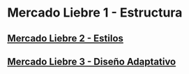 # Mercado Liebre 1 - Estructura
## [Mercado Liebre 2 - Estilos](https://github.com/DiazJose01/mercadoLiebre/tree/ML2)
## [Mercado Liebre 3 - Diseño Adaptativo](https://github.com/DiazJose01/mercadoLiebre/tree/ML3)
